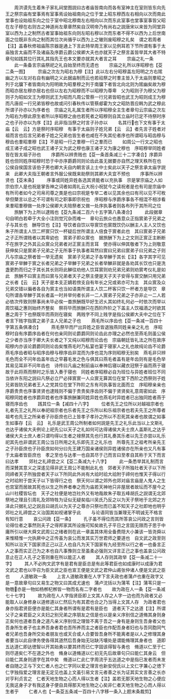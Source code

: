 <!-- { "loadSidebar": true } -->
　　周洪谟先生着朱子家礼祠堂图説曰古者庙皆南向而各有室神主在室则皆东向先王之祭宗庙有堂事焉有室事焉设始祖南向之位于堂上昭东穆西左右相向以次而南此堂事也设始祖东向之位于室中昭北穆南左右相向以次而东此室事也堂事室事皆父昭在左子穆在右则古之神道尚左章章然矣自汉明帝乃有尚右之説唐宋以来皆为同堂异室以西为上之制然古者室事始祖东向则左昭右穆以次而东者不得不以西为上后世南面之位既非东向之制而其位次尚循乎以西为上之辙则废昭穆之礼矣　谓之若周者【注】盖春秋修祖庙陈宗器是通上下言此特举周王家以见例耳若下节所谓有事于太庙独言太庙而不及诸庙及序爵云爵公侯卿大夫也亦就天子之祭言盖皆举其大者不特章句如践其位行其礼其指先王也本文要亦就其大者言之耳
　　宗庙之礼一条
　　此一条备言宗庙祭祀之礼自始至终而无遗也
　　宗庙之礼所以序昭穆也【芟二条一图】
　　宗庙之次左为昭右为穆【注】此以左右分昭穆盖左阳明之方右隂幽之方以左对右自有幽明之义此据庙制而云也若祫祭之时羣主皆入于太庙则羣昭之列于北牖下者皆南向为阳明故为昭羣穆之列于南牖下者皆北向北则为隂幽矣故为穆而昭亦居左穆亦居右也但以左右为昭穆而不以昭穆为尊卑　父为昭则子为穆父为穆则子为昭如文王为穆则武王为昭而凡周公管蔡一行兄弟皆昭也武王为昭则成王为穆而凡唐叔一行兄弟皆穆也故或问引春秋传以管蔡郕霍为文之昭防晋应韩为武之穆此所谓子孙亦以为序者也　宗庙之礼礼属生者所以序昭穆全主生者章句云宗庙之次左为昭右为穆此原生者所以序昭穆之由也若死者之昭穆则自其立庙时已定不待祭时序之也子孙亦以为序【注】此非指当祭之时言子孙亦以
　　名其行也下文有事于太庙【云　云】方是祭时序昭穆　有事于太庙则子姓兄弟【云　云】者先言子姓者对祖而言也后言兄弟者子姓之兄弟也皆生者也咸在不失其伦者序也所谓昭与昭齿穆与穆齿也羣昭羣穆【注】不是昭一行之羣穆一行之羣而已
　　如周公一行文之昭也成王诸子成之昭也武王诸子又为武之穆也康王诸子又为康之穆也　序昭穆举同姓者皆在皆太祖子孙也
　　序爵所以辨贵贱也【芟一条首条减三十二字凑合】序爵异姓也但同姓序昭穆时恐于中亦序爵爵同则论齿此虽无据要亦自然之理天秩所在也　公侯自侯国言该伯子男也卿大夫自内朝言该上士中士矣此以天子之祭言承太庙字説来　此卿大夫指王朝者言外服公侯既来助祭则其卿大夫宜不预也
　　序事所以辨贤也【芟末条】
　　序事或同姓异姓各选其贤能者以充执事　宗是掌宗庙之人如宗伯宗人是也祝是掌告神之词者如周礼云大祝小祝犹今之读祝者是也有司是宗庙中有所司者如今之司帛司尊之类是也曰宗祝是专举二者以见其余也曰有司以见不可枚举但槩言以总之不可谓有司之职事即宗祝也　序昭穆与序爵序事各不相混不相涉看来羣昭羣穆做一处序公侯卿大夫陪祭者又做一处序执事者则各布列于其所司之位
　　旅酬下为上所以逮贱也【芟九条减二百六十五字第八条凑合】
　　此段据章句自明白若牵于大全小注则觉冗杂而难一　章句云旅众也愚意众正指賔弟子兄弟之子与其长也　酬导饮也【注】导饮者自饮以导賔饮也賔既饮仍以酬主人主人又饮也朱子所谓主人饮二杯賔只饮一杯疑后世所谓主人倍食于賔者此也　其曰賔弟子兄弟之子正所谓贱者以其卑幼也　賔弟子即众賔也　据旅酬下为上之文则正賔正主断断不在旅字之外其云众賔众兄弟者对正賔主而言耳　使亦得以伸其敬者下为上则敬意获伸矣只是賔弟子兄弟之子无所事于执事者耳然曰賔曰兄弟曰賔弟子曰兄弟之子则凡与宗庙之祭者皆一举无遗矣　賔弟子兄弟之子各举觯于其长【注】各字其字可见賔弟子举觯于賔之长者兄弟之子举觯于兄弟之长者举觯非就是各劝其长饮也只是洗盏更酌而归之于其长其长则将此觯往劝他人饮耳賔则劝兄弟兄弟则劝賔考仪礼是如此　旅酬不曰賔主而曰賔与兄弟者天子之祭主便是天子天子安得与賔交酬只用兄弟之长者【云　云】天子是本支正嫡若傍支自有年长之兄或弟亦可为主　其众賔及众兄弟交错以徧者各自为賔主也当如语类所谓主人饮二杯客只饮一杯者方是导饮　章句所谓各举觯于其长者盖一时并举何者长非一二人賔弟子兄弟之子亦非止一二人若必依次传致则祭事尚未毕必俟一畨旅酬既毕好生迟乆其如终礼何必一时依次而举以周饮福之惠则始终齐整矣　祭将毕而旅酬只在西阶阼阶之下盖主人饮福酒之时欲其惠之周于下也祭既毕而燕则在寝矣　两贱字不同上贱字是指公侯卿大夫中之位在下者言下贱字指賔之弟子主人兄弟之子也
　　燕毛所以序齿也【芟一条减一百四十字第五条俱凑合】
　　燕毛祭毕而尸出异姓之臣皆退独燕同姓亲亲之礼也　序昭穆时自有序爵序齿者在何也亲同则论爵爵同则论齿此亦理之必然也至燕毛则虽公侯之少者亦当序于卿大夫长者之下又纯以昭穆而论齿也　宗庙朝廷皆礼法之所在故序昭穆内亦该论爵爵同则论齿矣惟燕毛时乃私宴也宴于寝家人之礼也故纯论齿不论爵　燕毛序齿者昭与昭序齿穆与穆序齿非混而为序也混为序则昭穆无别矣　燕毛非只辨毛色而全不问年齿盖年齿之早暮毛发之色与俱其曰燕毛者盖有是年齿则有是毛色举其易见耳非不问年齿也　诗传曰凡庙之制前庙以奉神后寝以藏衣冠祭于庙而燕于寝故于此将燕而祭时之乐皆入奏于寝也　同姓者序昭穆必自为班位与异姓者班位不同当依许东阳之説曰凡祭必立尸必择賔賔一人众賔无算其位在堂下西阶之西祭则子姓兄弟皆防兄弟者王人之党其位在堂下阼阶之东有司执事皆北面而立　序昭穆亲亲也序爵贵贵也序事贤贤也逮贱则不偏于贵贵矣序齿则不偏于贤贤矣礼意周密如此　序昭穆同姓者也序爵异姓者也序事旅酬兼同姓异姓也燕毛时异姓者已出独同姓者燕于寝而序齿也
　　践其位一条【减四十八字】
　　位者先王之位所以对越祖宗者也礼者先王之礼所以奉祀祖宗者也乐者先王之乐所以和乐祖宗者也若夫先王之所尊者祖考也先王之所亲者子孙臣庶也已上皆孝子孝孙之所以不忍死其亲者也故谓之如事生如事存【云　云】　礼乐是武王周公所制者如何説是先王之礼乐此当以上文斯礼也达乎诸侯大夫例论上祀先公以天子之礼如何可达得诸侯大夫士庶人盖斯礼之达乎诸侯大夫士庶人者只谓均得以生者之禄祭其先也行其礼奏其乐者以先王亦尝以礼乐祀其先也非谓武王周公当日所用之礼乐即先王之礼乐也　所尊先王之祖考所亲先王之子孙臣庶也子孙臣庶如何分曰先王建万国亲诸侯则异姓诸侯亦在所亲也又凡有事于太庙者皆臣庶也　孝之至也与达孝一也自其尽于己而言曰至孝自其称于天下而言曰达孝
　　郊社之礼禘尝之义【芟二条减九十八字】
　　此一条悉举其礼制而言而深賛其意义之深逺见得非武王周公不能制此礼也　郊者天子所独社者天子以下所同禘者天子所独尝者天子以下所同此外尚有大祫时祫大祫附于禘何也惟天子得以行之时祫附于尝天子以下皆得行之也　祭天何以谓之郊外也郊对庙言庙是人鬼人之生也宫室而居故其死也以生之所养者奉之而为庙若天神地只非屋居者故坛而不屋今之山川社稷皆坛也　天子之社便是地岂社外又有地哉故朱子取五峰胡氏之説谓无北郊祭地之理且引周礼及郊特牲为证似无疑矣临川吴氏乃反之以为天子祭地于北郊之方泽此只据礼记之説且曰胡氏以为天子之尊亦只祭社而已盖不知天子之社即地也明乎郊社之礼禘尝之义治国其如视诸掌乎此
　　与论语同皆当兼理无不明诚无不格言有知行意
　　哀公问政【芟一条】
　　孔子虽不得位而其所答哀公问政之言则皆论得位者之事然则夫子之得邦家其所设施可知矣故孔子平日之言固无限而子思于中庸所引以继大舜文武周公之绪者则在此一章盖其体用全备费隠大小兼该一皆尧舜以来惟精惟一允执厥中之正传虽为哀公而发其实万世君师之要道也　自文武之政至则知所以治天下国家须正己以正人也自凡为天下国家有九经至所以行之者一也备言正人之事而实正己为之本也自凡事豫则立至虽柔必强则又详言正己之事也盖哀公问政意止在正人孔子之答则重在所以能正人者
　　其人存则其政举【芟一条减二十一字】
　　其人不必拘文武字有是君有是臣总是有此等君臣也如成康时以成康为君文武之君也以毕召为臣文武之臣也宣王便是文武之君仲山甫张仲诸人便是文武之臣也
　　人道敏政一条
　　上言人道敏政重在人字下言夫政也者蒲卢也重在政字又是一意故章句曰又易生之物又曰其成尤速也　蒲卢沈括以为蒲苇【注】蒲苇只是一物匏亦是一物如杨栁杞栁皆一物而名有二字者也
　　故为政在人一条【芟一条减七十七字】
　　故为政在人人字指贤臣即上文其人存之人字一边也而为政者又必能取人以身修身以道修道以仁然后为有其君也合之乃当得上文其人存　为政者君也身亦指君贤臣便亦是能仁其身者所谓有是君有是臣也　道者天下之达道【注】所谓父子之亲君臣之义夫妇之别兄弟之序朋友之信是也以是亲义序别信之道脩其身则身正矣何也道者吾身之道凡亲义序别信之理皆不离于吾之一身有是身则生吾身者父也吾身所生者子也主养吾身者君也吾所养而主之者臣也作配吾身者妇也与吾同胞同气者兄弟也吾身所交处者朋友也或天合或人合要皆吾身所不能离者是以人之修理其身者要当以此自律务使各得其道然后吾身始无玷缺汚壊处是谓能脩理其身者也　道即五达道仁即达徳智以开其始勇以要其终而已仁字固该得智与勇也　脩道以仁至于仁则尽道矣仁不在道之外也　脩身以道脩道以仁初无先后故章句只曰能仁其身云　但曰能仁其身则道字在其中矣　脩道以仁此仁字周流乎五达道之中是指已发者而未发者自随之正与下文仁者人也之仁字同以爱之理言也新安倪氏以上文仁字兼心之徳下仁字独指爱之理言是无定见也盖上文虽引易文言元者善之长为证其实文言善之长亦对亨利贞言之　仁者天地生物之心而人得以生者【注】盖若无那天地生物之心便应无我这身子才有我这身子便自具得那天地生物之心矣非仁者天地生物之心而人得以生者乎
　　仁者人也【一条芟五条减一百四十八字移一条入上题末条裁剪】
